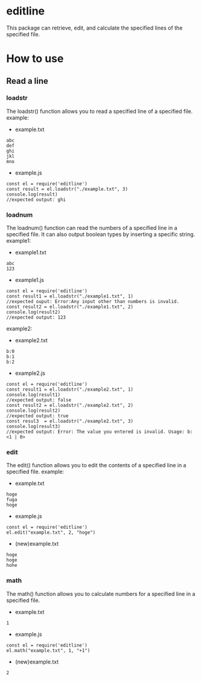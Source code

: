 # editline
This package can retrieve, edit, and calculate the specified lines of the specified file.
# How to use
## Read a line
### loadstr
The loadstr() function allows you to read a specified line of a specified file.
example:
- example.txt
```
abc
def
ghi
jkl
mno
```
- example.js
```
const el = require('editline')
const result = el.loadstr("./example.txt", 3)
console.log(result)
//expected output: ghi
```
### loadnum
The loadnum() function can read the numbers of a specified line in a specified file.
It can also output boolean types by inserting a specific string.
example1:  
- example1.txt
```
abc
123
```
- example1.js
```
const el = require('editline')
const result1 = el.loadstr("./example1.txt", 1)
//expected ouput: Error:Any input other than numbers is invalid.
const result2 = el.loadstr("./example1.txt", 2)
console.log(result2)
//expected output: 123
```
example2:
- example2.txt
```
b:0
b:1
b:2
```
- example2.js
```
const el = require('editline')
const result1 = el.loadstr("./example2.txt", 1)
console.log(result1)
//expected output: false
const result2 = el.loadstr("./example2.txt", 2)
console.log(result2)
//expected output: true
const resul3  = el.loadstr("./example2.txt", 3)
console.log(result3)
//expected output: Error: The value you entered is invalid. Usage: b:<1 | 0>
```
### edit
The edit() function allows you to edit the contents of a specified line in a specified file.
example:
- example.txt
```
hoge
fuga
hoge
```
- example.js
```
const el = require('editline')
el.edit("example.txt", 2, "hoge")
```
- (new)example.txt
```
hoge
hoge
hohe
```
### math
The math() function allows you to calculate numbers for a specified line in a specified file.
- example.txt
```
1
```
- example.js
```
const el = require('editline')
el.math("example.txt", 1, "+1")
```
- (new)example.txt
```
2
```
